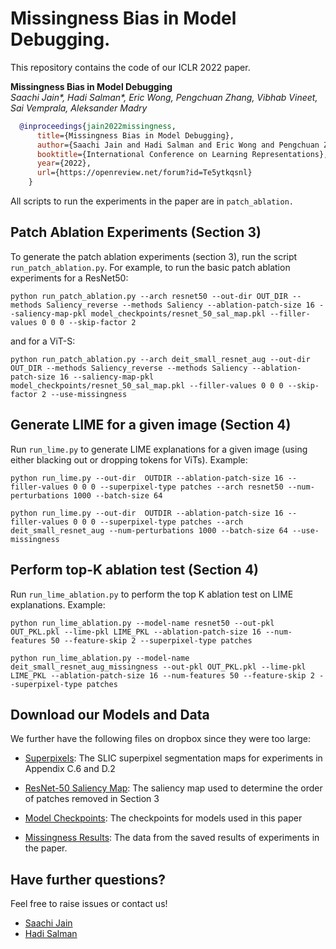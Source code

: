 # Missingness Bias in Model Debugging.

This repository contains the code of our ICLR 2022 paper. 

**Missingness Bias in Model Debugging** </br>
*Saachi Jain\*, Hadi Salman\*, Eric Wong, Pengchuan Zhang, Vibhab Vineet, Sai Vemprala, Aleksander Madry*

```bibtex
  @inproceedings{jain2022missingness,
      title={Missingness Bias in Model Debugging},
      author={Saachi Jain and Hadi Salman and Eric Wong and Pengchuan Zhang and Vibhav Vineet and Sai Vemprala and Aleksander Madry},
      booktitle={International Conference on Learning Representations},
      year={2022},
      url={https://openreview.net/forum?id=Te5ytkqsnl}
    } 
```

All scripts to run the experiments in the paper are in `patch_ablation.` 

## Patch Ablation Experiments (Section 3)
To generate the patch ablation experiments (section 3), run the script `run_patch_ablation.py`. For example, to run the basic patch ablation experiments for a ResNet50:
```
python run_patch_ablation.py --arch resnet50 --out-dir OUT_DIR --methods Saliency_reverse --methods Saliency --ablation-patch-size 16 --saliency-map-pkl model_checkpoints/resnet_50_sal_map.pkl --filler-values 0 0 0 --skip-factor 2
```
and for a ViT-S:
```
python run_patch_ablation.py --arch deit_small_resnet_aug --out-dir OUT_DIR --methods Saliency_reverse --methods Saliency --ablation-patch-size 16 --saliency-map-pkl  model_checkpoints/resnet_50_sal_map.pkl --filler-values 0 0 0 --skip-factor 2 --use-missingness

```
## Generate LIME for a given image (Section 4)
Run `run_lime.py` to generate LIME explanations for a given image (using either blacking out or dropping tokens for ViTs). Example:
```
python run_lime.py --out-dir  OUTDIR --ablation-patch-size 16 --filler-values 0 0 0 --superpixel-type patches --arch resnet50 --num-perturbations 1000 --batch-size 64 

python run_lime.py --out-dir  OUTDIR --ablation-patch-size 16 --filler-values 0 0 0 --superpixel-type patches --arch deit_small_resnet_aug --num-perturbations 1000 --batch-size 64 --use-missingness
```
## Perform top-K ablation test (Section 4)

Run `run_lime_ablation.py` to perform the top K ablation test on LIME explanations. Example:
```
python run_lime_ablation.py --model-name resnet50 --out-pkl OUT_PKL.pkl --lime-pkl LIME_PKL --ablation-patch-size 16 --num-features 50 --feature-skip 2 --superpixel-type patches

python run_lime_ablation.py --model-name deit_small_resnet_aug_missingness --out-pkl OUT_PKL.pkl --lime-pkl LIME_PKL --ablation-patch-size 16 --num-features 50 --feature-skip 2 --superpixel-type patches
```

## Download our Models and Data

We further have the following files on dropbox since they were too large:

- [Superpixels](https://www.dropbox.com/s/1y2gqdt2yp685yd/slic_superpixel.npy?dl=0): The SLIC superpixel segmentation maps for experiments in Appendix C.6 and D.2

- [ResNet-50 Saliency Map](https://www.dropbox.com/s/dwnsmso8xw03z9r/resnet_50_sal_map.pkl?dl=0): The saliency map used to determine the order of patches removed in Section 3

- [Model Checkpoints](https://www.dropbox.com/s/httwdzvabivgm7i/model_checkpoints.zip?dl=0): The checkpoints for models used in this paper

- [Missingness Results](https://www.dropbox.com/s/tpizqwgf9ph5d09/missingness_results.zip?dl=0): The data from the saved results of experiments in the paper.


## Have further questions?
Feel free to raise issues or contact us!

- [Saachi Jain](https://twitter.com/saachi_jain_)
- [Hadi Salman](https://twitter.com/hadisalmanX)
